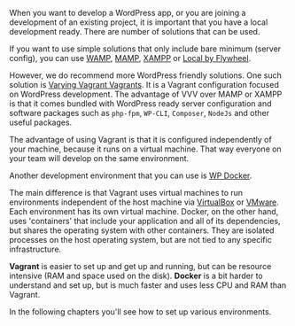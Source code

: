 When you want to develop a WordPress app, or you are joining a development of an existing project, it is important that you have a local development ready. There are number of solutions that can be used.

If you want to use simple solutions that only include bare minimum (server config), you can use [WAMP](www.wampserver.com/en/), [MAMP](https://www.mamp.info/en/), [XAMPP](https://www.apachefriends.org/index.html) or [Local by Flywheel](https://local.getflywheel.com/).

However, we do recommend more WordPress friendly solutions. One such solution is [Varying Vagrant Vagrants](https://github.com/Varying-Vagrant-Vagrants/VVV). It is a Vagrant configuration focused on WordPress development. The advantage of VVV over MAMP or XAMPP is that it comes bundled with WordPress ready server configuration and software packages such as `php-fpm`, `WP-CLI`, `Composer`, `NodeJs` and other useful packages.

The advantage of using Vagrant is that it is configured independently of your machine, because it runs on a virtual machine. That way everyone on your team will develop on the same environment.

Another development environment that you can use is [WP Docker](https://10up.com/blog/2017/wp-docker/).

The main difference is that Vagrant uses virtual machines to run environments independent of the host machine via [VirtualBox](https://www.virtualbox.org/) or [VMware](http://www.vmware.com/). Each environment has its own virtual machine. Docker, on the other hand, uses 'containers' that include your application and all of its dependencies, but shares the operating system with other containers. They are isolated processes on the host operating system, but are not tied to any specific infrastructure.

**Vagrant** is easier to set up and get up and running, but can be resource intensive (RAM and space used on the disk).
**Docker** is a bit harder to understand and set up, but is much faster and uses less CPU and RAM than Vagrant.

In the following chapters you'll see how to set up various environments.

